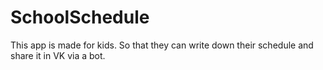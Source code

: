 # SchoolSchedule
This app is made for kids. So that they can write down their schedule and share it in VK via a bot. 
